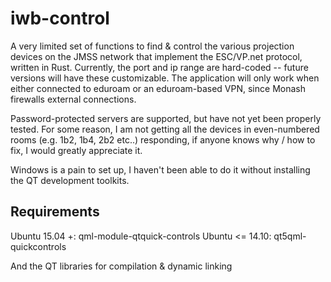 iwb-control
===========

A very limited set of functions to find & control the various projection devices on the JMSS network that implement the ESC/VP.net protocol, written in Rust. Currently, the port and ip range are hard-coded -- future versions will have these customizable. The application will only work when either connected to eduroam or an eduroam-based VPN, since Monash firewalls external connections.

Password-protected servers are supported, but have not yet been properly tested. For some reason, I am not getting all the devices in even-numbered rooms (e.g. 1b2, 1b4, 2b2 etc..)  responding, if anyone knows why / how to fix, I would greatly appreciate it.

Windows is a pain to set up, I haven't been able to do it without installing the QT development toolkits.

Requirements
------------
Ubuntu 15.04 +: qml-module-qtquick-controls
Ubuntu <= 14.10: qt5qml-quickcontrols

And the QT libraries for compilation & dynamic linking
